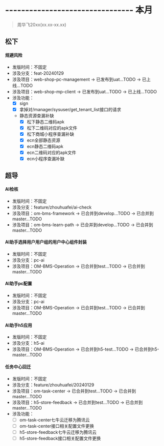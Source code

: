 # -------------------------------- 本月
> 周华飞20xx(xx.xx-xx.xx)
## 松下
#### 规避风险
* 发版时间：不固定
* 涉及分支：feat-20240129
* 涉及项目：web-shop-pc-management -> 已发布到uat...TODO -> 已上线...TODO
* 涉及项目：web-shop-mp-client -> 已发布到uat...TODO -> 已上线...TODO
* 涉及功能：
  - [x] sign
  - [x] 拿掉对/manager/sysuser/get_tenant_list接口的请求
  - 静态资源查漏补缺
    - [x] 松下静态二维码apk
    - [x] 松下二维码对应的apk文件
    - [x] 松下商城小程序查漏补缺
    - [x] ecn全部静态资源
    - [x] ecn静态二维码apk
    - [x] ecn二维码对应的apk文件
    - [x] ecn小程序查漏补缺
## 超导
#### AI检核
* 发版时间：不固定
* 涉及分支：feature/zhouhuafei/ai-check
* 涉及项目：om-bms-framework -> 已合并到develop...TODO -> 已合并到master...TODO
* 涉及项目：om-bms-learn-path -> 已合并到develop...TODO -> 已合并到master...TODO
#### AI助手选择用户用户组的用户中心组件封装
* 发版时间：不固定
* 涉及分支：pc-ai
* 涉及项目：OM-BMS-Operation -> 已合并到test...TODO -> 已合并到master...TODO
#### AI助手pc配置
* 发版时间：不固定
* 涉及分支：pc-ai
* 涉及项目：OM-BMS-Operation -> 已合并到test...TODO -> 已合并到master...TODO
#### AI助手h5应用
* 发版时间：不固定
* 涉及分支：h5-ai
* 涉及项目：OM-BMS-Operation -> 已合并到h5-test...TODO -> 已合并到h5-master...TODO
#### 任务中心回迁
* 发版时间：不固定
* 涉及分支：feature/zhouhuafei/20240129
* 涉及项目：om-task-center -> 已合并到test...TODO -> 已合并到master...TODO
* 涉及项目：h5-store-feedback -> 已合并到test...TODO -> 已合并到master...TODO
* 涉及功能：
  - [ ] om-task-center七牛云迁移为腾讯云
  - [ ] om-task-center接口相关配置文件更换
  - [ ] h5-store-feedback七牛云迁移为腾讯云
  - [ ] h5-store-feedback接口相关配置文件更换

